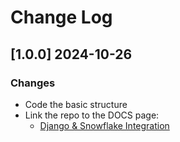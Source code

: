 # Change Log

## [1.0.0] 2024-10-26
### Changes

- Code the basic structure
- Link the repo to the DOCS page:
  - [Django & Snowflake Integration](https://app-generator.dev/docs/technologies/django/integrate-snowflake.html)
